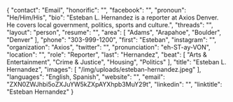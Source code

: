 {
  "contact": "Email",
  "honorific": "",
  "facebook": "",
  "pronoun": "He/Him/His",
  "bio": "Esteban L. Hernandez is a reporter at Axios Denver. He covers local government, politics, sports and culture.",
  "threads": "",
  "layout": "person",
  "resume": "",
  "area": [
    "Adams",
    "Arapahoe",
    "Boulder",
    "Denver"
  ],
  "phone": "303-999-1200",
  "first": "Esteban",
  "instagram": "",
  "organization": "Axios",
  "twitter": "",
  "pronunciation": "eh-ST-ay-VON",
  "location": "",
  "role": "Reporter",
  "last": "Hernandez",
  "beat": [
    "Arts & Entertainment",
    "Crime & Justice",
    "Housing",
    "Politics"
  ],
  "title": "Esteban L. Hernandez",
  "images": [
    "/img/uploads/esteban-hernandez.jpeg"
  ],
  "languages": "English, Spanish",
  "website": "",
  "email": "ZXN0ZWJhbi5oZXJuYW5kZXpAYXhpb3MuY29t",
  "linkedin": "",
  "linktitle": "Esteban Hernandez"
}
